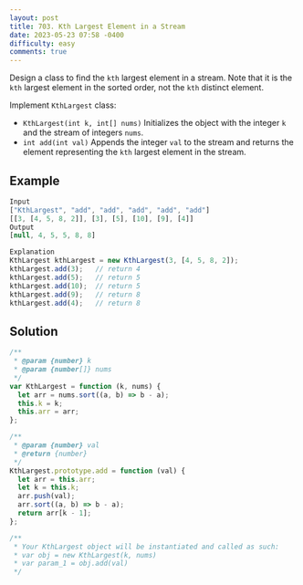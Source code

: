 ```yaml
---
layout: post
title: 703. Kth Largest Element in a Stream
date: 2023-05-23 07:58 -0400
difficulty: easy
comments: true
---
```


Design a class to find the `kth` largest element in a stream. Note that it is the `kth` largest element in the sorted order, not the `kth` distinct element.

Implement `KthLargest` class:

- `KthLargest(int k, int[] nums)` Initializes the object with the integer `k` and the stream of integers `nums`.
- `int add(int val)` Appends the integer `val` to the stream and returns the element representing the `kth` largest element in the stream.

## Example

```javascript
Input
["KthLargest", "add", "add", "add", "add", "add"]
[[3, [4, 5, 8, 2]], [3], [5], [10], [9], [4]]
Output
[null, 4, 5, 5, 8, 8]

Explanation
KthLargest kthLargest = new KthLargest(3, [4, 5, 8, 2]);
kthLargest.add(3);   // return 4
kthLargest.add(5);   // return 5
kthLargest.add(10);  // return 5
kthLargest.add(9);   // return 8
kthLargest.add(4);   // return 8
```

## Solution

```javascript
/**
 * @param {number} k
 * @param {number[]} nums
 */
var KthLargest = function (k, nums) {
  let arr = nums.sort((a, b) => b - a);
  this.k = k;
  this.arr = arr;
};

/**
 * @param {number} val
 * @return {number}
 */
KthLargest.prototype.add = function (val) {
  let arr = this.arr;
  let k = this.k;
  arr.push(val);
  arr.sort((a, b) => b - a);
  return arr[k - 1];
};

/**
 * Your KthLargest object will be instantiated and called as such:
 * var obj = new KthLargest(k, nums)
 * var param_1 = obj.add(val)
 */
```
